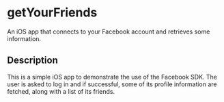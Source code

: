 # getYourFriends
An iOS app that connects to your Facebook account and retrieves some information.

## Description
This is a simple iOS app to demonstrate the use of the Facebook SDK. The user is asked to log in and if successful, some of its profile information are fetched, along with a list of its friends.

